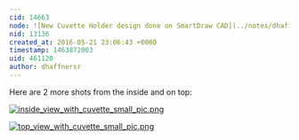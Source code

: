 ```yaml
---
cid: 14663
node: ![New Cuvette Holder design done on SmartDraw CAD](../notes/dhaffnersr/05-21-2016/new-cuvette-holder-design-done-on-smartdraw-cad)
nid: 13136
created_at: 2016-05-21 23:06:43 +0000
timestamp: 1463872003
uid: 461120
author: dhaffnersr
---
```


Here are 2 more shots from the inside and on top:


[![inside_view_with_cuvette_small_pic.png](//i.publiclab.org/system/images/photos/000/016/252/large/inside_view_with_cuvette_small_pic.png)](//i.publiclab.org/system/images/photos/000/016/252/original/inside_view_with_cuvette_small_pic.png)


[![top_view_with_cuvette_small_pic.png](//i.publiclab.org/system/images/photos/000/016/253/large/top_view_with_cuvette_small_pic.png)](//i.publiclab.org/system/images/photos/000/016/253/original/top_view_with_cuvette_small_pic.png)


